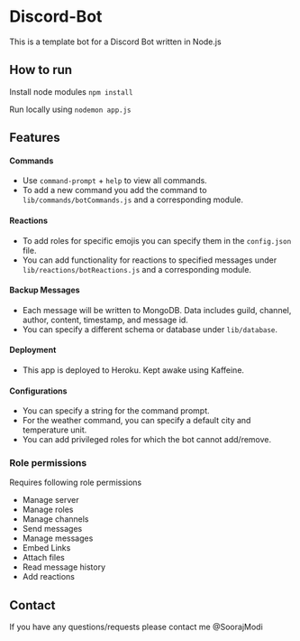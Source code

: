 # Discord-Bot

This is a template bot for a Discord Bot written in Node.js

## How to run

Install node modules `npm install`

Run locally using `nodemon app.js`

## Features

#### Commands
- Use `command-prompt` + `help` to view all commands.
- To add a new command you add the command to `lib/commands/botCommands.js` and a corresponding module.

#### Reactions
- To add roles for specific emojis you can specify them in the `config.json` file.
- You can add functionality for reactions to specified messages under `lib/reactions/botReactions.js` and a corresponding module. 

#### Backup Messages
- Each message will be written to MongoDB. Data includes guild, channel, author, content, timestamp, and message id. 
- You can specify a different schema or database under `lib/database`.

#### Deployment
- This app is deployed to Heroku. Kept awake using Kaffeine.

#### Configurations
- You can specify a string for the command prompt.
- For the weather command, you can specify a default city and temperature unit.
- You can add privileged roles for which the bot cannot add/remove. 

### Role permissions
Requires following role permissions
- Manage server
- Manage roles
- Manage channels
- Send messages
- Manage messages
- Embed Links
- Attach files
- Read message history
- Add reactions 

## Contact

If you have any questions/requests please contact me @SoorajModi
